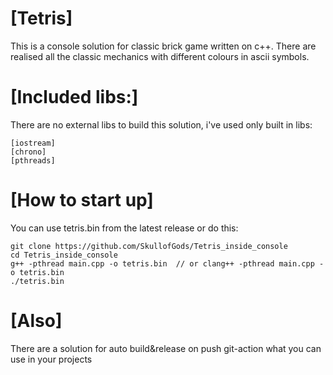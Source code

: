 # [Tetris]
This is a console solution for classic brick game written on c++. 
There are realised all the classic mechanics with different colours in ascii symbols.

# [Included libs:]
There are no external libs to build this solution, i've used only built in libs:
```
[iostream]
[chrono]
[pthreads]
```

# [How to start up]
You can use tetris.bin from the latest release or do this:

```
git clone https://github.com/SkullofGods/Tetris_inside_console
cd Tetris_inside_console
g++ -pthread main.cpp -o tetris.bin  // or clang++ -pthread main.cpp -o tetris.bin
./tetris.bin
```

# [Also]
There are a solution for auto build&release on push git-action what you can use in your projects
